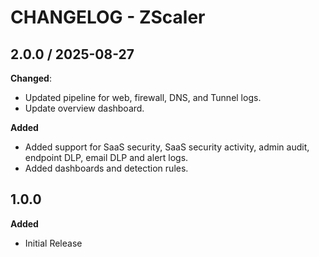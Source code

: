 # CHANGELOG - ZScaler

## 2.0.0 / 2025-08-27

**Changed**:

* Updated pipeline for web, firewall, DNS, and Tunnel logs.
* Update overview dashboard.

**Added**

* Added support for SaaS security, SaaS security activity, admin audit, endpoint DLP, email DLP and alert logs.
* Added dashboards and detection rules.

## 1.0.0

**Added**

* Initial Release
